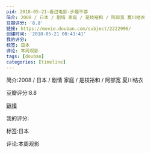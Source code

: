 ```yaml
---
pid: 2018-05-21-看过电影-步履不停
简介: 2008 / 日本 / 剧情 家庭 / 是枝裕和 / 阿部宽 夏川结衣
豆瓣评分: '8.8'
链接: https://movie.douban.com/subject/2222996/
创建时间: '2018-05-21 00:41:41'
我的评分:
标签: 日本
评论: 本周观影
tags: [douban]
categories: [timeline]
---
```

简介:2008 / 日本 / 剧情 家庭 / 是枝裕和 / 阿部宽 夏川结衣

豆瓣评分:8.8

[链接](https://movie.douban.com/subject/2222996/)

我的评分:

标签:日本

评论:本周观影

